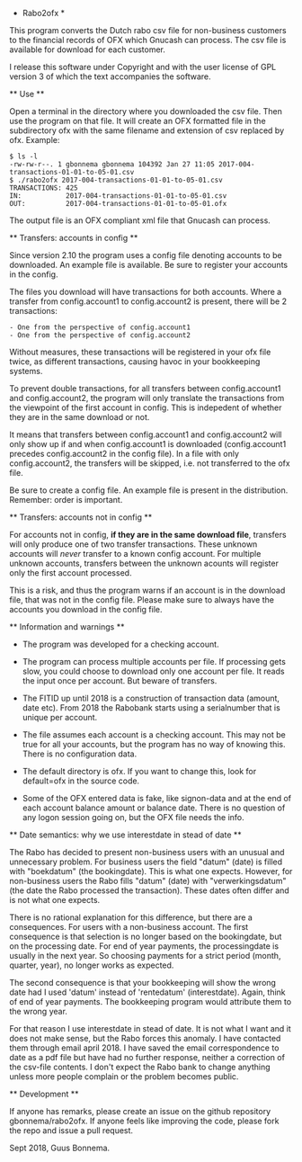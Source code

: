 * Rabo2ofx *

This program converts the Dutch rabo csv file for non-business
customers to the financial records of OFX which Gnucash
can process. The csv file is available for download for each customer.

I release this software under Copyright and with the user license of GPL version 3 of which the 
text accompanies the software.

** Use **

Open a terminal in the directory where you downloaded the csv file.
Then use the program on that file. It will create an OFX formatted file
in the subdirectory ofx with the same filename and extension of csv replaced by
ofx. Example:

    $ ls -l
    -rw-rw-r--. 1 gbonnema gbonnema 104392 Jan 27 11:05 2017-004-transactions-01-01-to-05-01.csv
	$ ./rabo2ofx 2017-004-transactions-01-01-to-05-01.csv
    TRANSACTIONS: 425
    IN:           2017-004-transactions-01-01-to-05-01.csv
    OUT:          2017-004-transactions-01-01-to-05-01.ofx

The output file is an OFX compliant xml file that Gnucash can process.

** Transfers: accounts in config **

Since version 2.10 the program uses a config file denoting accounts to be downloaded.
An example file is available. Be sure to register your accounts in the config.

The files you download will have transactions for both accounts. Where a transfer
from config.account1 to config.account2 is present, there will be 2 transactions:

	- One from the perspective of config.account1
	- One from the perspective of config.account2

Without measures, these transactions will be registered in your ofx file twice, as different
transactions, causing havoc in your bookkeeping systems.

To prevent double transactions, for all transfers between config.account1 and config.account2,
the program will only translate the transactions from the viewpoint of the first account in
config. This is indepedent of whether they are in the same download or not.

It means that transfers between config.account1 and config.account2 will only show up if and when
config.account1 is downloaded (config.account1 precedes config.account2 in the config file).
In a file with only config.account2, the transfers will be skipped, i.e. not transferred to the
ofx file.

Be sure to create a config file. An example file is present in the distribution.
Remember: order is important.

** Transfers: accounts not in config **

For accounts not in config, **if they are in the same download file**, transfers will only
produce one of two transfer transactions. These unknown accounts will *never* transfer to
a known config account. For multiple unknown accounts, transfers between the unknown acounts
will register only the first account processed.

This is a risk, and thus the program warns if an account is in the download file, that was not
in the config file. Please make sure to always have the accounts you download in the config file.

** Information and warnings **

* The program was developed for a checking account.

* The program can process multiple accounts per file. If processing gets slow, you could
  choose to download only one account per file. It reads the input once per account.
  But beware of transfers.

* The FITID up until 2018 is a construction of transaction data (amount, date etc). From 2018 the 
  Rabobank starts using a serialnumber that is unique per account.

* The file assumes each account is a checking account. This may not be true for all
  your accounts, but the program has no way of knowing this. There is no configuration data.

* The default directory is ofx. If you want to change this, look for default=ofx in the source code.

* Some of the OFX entered data is fake, like signon-data and at the end of each account balance
  amount or balance date. There is no question of any logon session going on, but the OFX file needs
  the info.

** Date semantics: why we use interestdate in stead of date **

The Rabo has decided to present non-business users with an unusual and unnecessary problem. For business users the
field "datum" (date) is filled with "boekdatum" (the bookingdate). This is what one expects. However, for
non-business users the Rabo fills "datum" (date) with "verwerkingsdatum" (the date the Rabo processed the transaction). 
These dates often differ and is not what one expects.

There is no rational explanation for this difference, but there are a consequences. For users with a non-business account. 
The first consequence is that selection is no longer based on the bookingdate, but on the processing date. For end of year payments,
the processingdate is usually in the next year. So choosing payments for a strict period (month, quarter, year), no longer works as 
expected. 

The second consequence is that your bookkeeping will show the wrong date had I used 'datum' instead of 'rentedatum' (interestdate).
Again, think of end of year payments. The bookkeeping program would attribute them to the wrong year.

For that reason I use interestdate in stead of date. It is not what I want and it does not make sense, but the 
Rabo forces this anomaly. I have contacted them through email april 2018. I have saved the email correspondence to date as a pdf file
but have had no further response, neither a correction of the csv-file contents. I don't expect the Rabo bank to change anything
unless more people complain or the problem becomes public.  

** Development **

If anyone has remarks, please create an issue on the github repository gbonnema/rabo2ofx.
If anyone feels like improving the code, please fork the repo and issue a pull request.

Sept 2018, Guus Bonnema.

